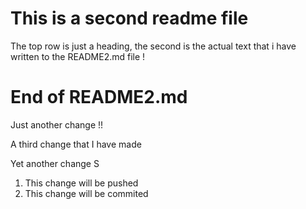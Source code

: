 # This is a second readme file 
The top row is just a heading, the second is the actual text
that i have written to the README2.md file !
# End of README2.md

Just another change !!

A third change that I have made

Yet another change S

1. This change will be pushed
2. This change will be commited 